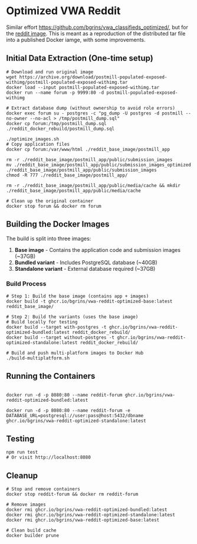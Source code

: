 # Optimized VWA Reddit

Similar effort https://github.com/bgrins/vwa_classifieds_optimized/, but for the [reddit image](https://github.com/web-arena-x/visualwebarena/tree/89f5af29305c3d1e9f97ce4421462060a70c9a03/environment_docker#social-forum-website-reddit). This is meant as a reproduction of the distributed tar file into a published Docker iamge, with some improvements.

## Initial Data Extraction (One-time setup)

```shell
# Download and run original image
wget https://archive.org/download/postmill-populated-exposed-withimg/postmill-populated-exposed-withimg.tar
docker load --input postmill-populated-exposed-withimg.tar
docker run --name forum -p 9999:80 -d postmill-populated-exposed-withimg

# Extract database dump (without ownership to avoid role errors)
docker exec forum su - postgres -c "pg_dump -U postgres -d postmill --no-owner --no-acl > /tmp/postmill_dump.sql"
docker cp forum:/tmp/postmill_dump.sql ./reddit_docker_rebuild/postmill_dump.sql

./optimize_images.sh
# Copy application files
docker cp forum:/var/www/html ./reddit_base_image/postmill_app

rm -r ./reddit_base_image/postmill_app/public/submission_images
mv ./reddit_base_image/postmill_app/public/submission_images_optimized ./reddit_base_image/postmill_app/public/submission_images
chmod -R 777 ./reddit_base_image/postmill_app/

rm -r ./reddit_base_image/postmill_app/public/media/cache && mkdir ./reddit_base_image/postmill_app/public/media/cache

# Clean up the original container
docker stop forum && docker rm forum
```

## Building the Docker Images

The build is split into three images:
1. **Base image** - Contains the application code and submission images (~37GB)
2. **Bundled variant** - Includes PostgreSQL database (~40GB)
3. **Standalone variant** - External database required (~37GB)

### Build Process

```shell
# Step 1: Build the base image (contains app + images)
docker build -t ghcr.io/bgrins/vwa-reddit-optimized-base:latest reddit_base_image/

# Step 2: Build the variants (uses the base image)
# Build locally for testing
docker build --target with-postgres -t ghcr.io/bgrins/vwa-reddit-optimized-bundled:latest reddit_docker_rebuild/
docker build --target without-postgres -t ghcr.io/bgrins/vwa-reddit-optimized-standalone:latest reddit_docker_rebuild/

# Build and push multi-platform images to Docker Hub
./build-multiplatform.sh
```

## Running the Containers

```shell

docker run -d -p 8080:80 --name reddit-forum ghcr.io/bgrins/vwa-reddit-optimized-bundled:latest

docker run -d -p 8080:80 --name reddit-forum -e DATABASE_URL=postgresql://user:pass@host:5432/dbname ghcr.io/bgrins/vwa-reddit-optimized-standalone:latest

```

## Testing

```shell
npm run test
# Or visit http://localhost:8080
```

## Cleanup

```shell
# Stop and remove containers
docker stop reddit-forum && docker rm reddit-forum

# Remove images
docker rmi ghcr.io/bgrins/vwa-reddit-optimized-bundled:latest
docker rmi ghcr.io/bgrins/vwa-reddit-optimized-standalone:latest
docker rmi ghcr.io/bgrins/vwa-reddit-optimized-base:latest

# Clean build cache
docker builder prune
```
